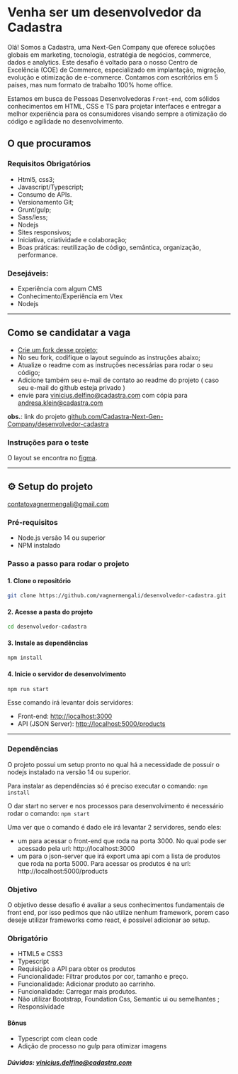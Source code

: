 # Venha ser um desenvolvedor da Cadastra

Olá! Somos a Cadastra, uma Next-Gen Company que oferece soluções globais em marketing, tecnologia, estratégia de negócios, commerce, dados e analytics. Este desafio é voltado para o nosso Centro de Excelência (COE) de Commerce, especializado em implantação, migração, evolução e otimização de e-commerce.  Contamos com escritórios em 5 países, mas num formato de trabalho 100% home office.

Estamos em busca de Pessoas Desenvolvedoras `Front-end`, com sólidos conhecimentos em HTML, CSS e TS para projetar interfaces e entregar a melhor experiência para os consumidores visando sempre a otimização do código e agilidade no desenvolvimento.

## O que procuramos

### Requisitos Obrigatórios

- Html5, css3;
- Javascript/Typescript;
- Consumo de APIs.
- Versionamento Git;
- Grunt/gulp;
- Sass/less;
- Nodejs
- Sites responsivos;
- Iniciativa, criatividade e colaboração;
- Boas práticas: reutilização de código, semântica, organização, performance.

### Desejáveis:

- Experiência com algum CMS
- Conhecimento/Experiência em Vtex
- Nodejs

----

## Como se candidatar a vaga

- [Crie um fork desse projeto;](https://github.com/Cadastra-Next-Gen-Company/desenvolvedor-cadastra/fork)
- No seu fork, codifique o layout seguindo as instruções abaixo;
- Atualize o readme com as instruções necessárias para rodar o seu código;
- Adicione também seu e-mail de contato ao readme do projeto ( caso seu e-mail do github esteja privado )
- envie para [vinicius.delfino@cadastra.com](mailto:vinicius.delfino@cadastra.com?subject=Vaga%20DEV%20-%20Cadastra) com cópia para [andresa.klein@cadastra.com](mailto:andresa.klein?subject=Vaga%20DEV%20-%20Cadastra)
 

**obs.**: link do projeto [github.com/Cadastra-Next-Gen-Company/desenvolvedor-cadastra](https://github.com/Cadastra-Next-Gen-Company/desenvolvedor-cadastra)

### Instruções para o teste

O layout se encontra no [figma](https://www.figma.com/file/Z5RCG3Ewzwm7XIPuhMUsBZ/Desafio-Cadastra?type=design&node-id=0%3A1&mode=design&t=A0G2fRjMSrcQjchw-1).

---

## ⚙️ Setup do projeto

[contatovagnermengali@gmail.com](mailto:contatovagnermengali@gmail.com)

### Pré-requisitos

- Node.js versão 14 ou superior  
- NPM instalado  

### Passo a passo para rodar o projeto

#### 1. Clone o repositório

```bash
git clone https://github.com/vagnermengali/desenvolvedor-cadastra.git
```

#### 2. Acesse a pasta do projeto

```bash
cd desenvolvedor-cadastra
```

#### 3. Instale as dependências

```bash
npm install
```

#### 4. Inicie o servidor de desenvolvimento

```bash
npm run start
```

Esse comando irá levantar dois servidores:

- Front-end: [http://localhost:3000](http://localhost:3000)  
- API (JSON Server): [http://localhost:5000/products](http://localhost:5000/products)  

---

### Dependências

O projeto possui um setup pronto no qual há a necessidade de possuir o nodejs instalado na versão 14 ou superior.

Para instalar as dependências só é preciso executar o comando: `npm install`

O dar start no server e nos processos para desenvolvimento é necessário rodar o comando: `npm start `

Uma ver que o comando é dado ele irá levantar 2 servidores, sendo eles:
 - um para acessar o front-end que roda na porta 3000. No qual pode ser acessado pela url: http://localhost:3000
 - um para o json-server que irá export uma api com a lista de produtos que roda na porta 5000. Para acessar os produtos é na url:  http://localhost:5000/products

### Objetivo

O objetivo desse desafio é avaliar a seus conhecimentos fundamentais de front end, por isso pedimos que não utilize nenhum framework, porem caso deseje utilizar frameworks como react, é possível adicionar ao setup.
### Obrigatório

- HTML5 e CSS3
- Typescript
- Requisição a API para obter os produtos
- Funcionalidade: Filtrar produtos por cor, tamanho e preço.
- Funcionalidade: Adicionar produto ao carrinho.
- Funcionalidade: Carregar mais produtos.
- Não utilizar Bootstrap, Foundation Css, Semantic ui ou semelhantes ;
- Responsividade

#### Bônus

- Typescript com clean code
- Adição de processo no gulp para otimizar imagens

##### Dúvidas: [vinicius.delfino@cadastra.com](mailto:vinicius.delfino@cadastra.com?subject=Dúvida%20Vaga%20DEV%20-%20Cadastra)
